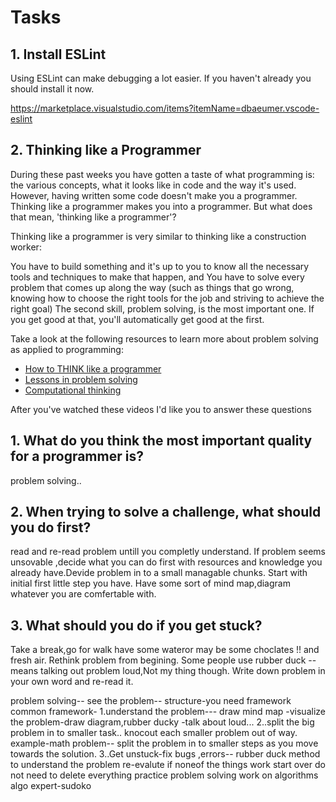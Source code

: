 # Tasks

## 1. Install ESLint

Using ESLint can make debugging a lot easier. If you haven't already you should install it now.

https://marketplace.visualstudio.com/items?itemName=dbaeumer.vscode-eslint

## 2. Thinking like a Programmer

During these past weeks you have gotten a taste of what programming is: the various concepts, what it looks like in code and the way it's used. However, having written some code doesn't make you a programmer. Thinking like a programmer makes you into a programmer. But what does that mean, 'thinking like a programmer'?

Thinking like a programmer is very similar to thinking like a construction worker:

You have to build something and it's up to you to know all the necessary tools and techniques to make that happen, and
You have to solve every problem that comes up along the way (such as things that go wrong, knowing how to choose the right tools for the job and striving to achieve the right goal)
The second skill, problem solving, is the most important one. If you get good at that, you'll automatically get good at the first.

Take a look at the following resources to learn more about problem solving as applied to programming:

- [How to THINK like a programmer](https://www.youtube.com/watch?v=NNazO2tMHno)
- [Lessons in problem solving](https://www.freecodecamp.org/news/how-to-think-like-a-programmer-lessons-in-problem-solving-d1d8bf1de7d2/)
- [Computational thinking](https://www.youtube.com/watch?v=qbnTZCj0ugI)

After you've watched these videos I'd like you to answer these questions

## 1. What do you think the most important quality for a programmer is?
problem solving..


<!-- Write your answer here -->

## 2. When trying to solve a challenge, what should you do first?
read and re-read problem untill you completly understand.
If problem seems unsovable ,decide what you can do first with resources and knowledge you already
have.Devide problem in to  a small managable chunks.
Start with initial first little step you have.
Have some sort of mind map,diagram whatever you are comfertable with.

<!-- Write your answer here -->

## 3. What should you do if you get stuck?
Take a break,go for walk have some wateror may be some choclates !! and fresh air.
Rethink problem from begining.
Some people use rubber duck --means talking out problem loud,Not my thing though.
Write down problem in your own word and re-read it.


<!-- Write your answer here -->


problem solving--
see the problem--
structure-you need framework
common framework-
1.understand the problem---
draw mind map -visualize the problem-draw diagram,rubber ducky -talk about loud...
2..split the big problem in to smaller task..
knocout each smaller problem out of way.
example-math problem--
split the problem in to smaller steps as you move towards the solution.
3..Get unstuck-fix bugs ,errors--
rubber duck method to understand the problem
re-evalute 
if noneof the things work start over
do not need to delete everything
practice problem solving
work on algorithms
algo expert-sudoko
